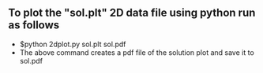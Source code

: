 ## To plot the "sol.plt" 2D data file using python run as follows
- $python 2dplot.py sol.plt sol.pdf
- The above command creates a pdf file of the solution plot and save it to sol.pdf
